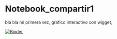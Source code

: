 # Notebook_compartir1
bla bla mi primera vez, grafico interactivo con wigget, 


[![Binder](https://mybinder.org/badge_logo.svg)](https://mybinder.org/v2/gh/Jari2020chacha/Notebook_compartir1/master?filepath=Notebook_compartir_Poisson_Normal_Graph.ipynb)
